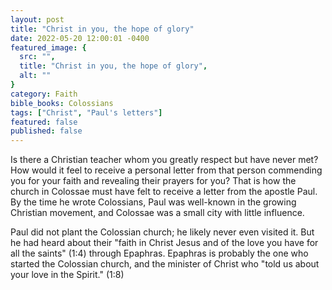 ```yaml
---
layout: post
title: "Christ in you, the hope of glory"
date: 2022-05-20 12:00:01 -0400
featured_image: {
  src: "",
  title: "Christ in you, the hope of glory",
  alt: ""
}
category: Faith
bible_books: Colossians
tags: ["Christ", "Paul's letters"]
featured: false
published: false
---
```


Is there a Christian teacher whom you greatly respect but have never met? How would it feel to receive a personal letter from that person commending you for your faith and revealing their prayers for you? That is how the church in Colossae must have felt to receive a letter from the apostle Paul. By the time he wrote Colossians, Paul was well-known in the growing Christian movement, and Colossae was a small city with little influence.

Paul did not plant the Colossian church; he likely never even visited it. But he had heard about their "faith in Christ Jesus and of the love you have for all the saints" (1:4) through Epaphras. Epaphras is probably the one who started the Colossian church, and the minister of Christ who "told us about your love in the Spirit." (1:8)